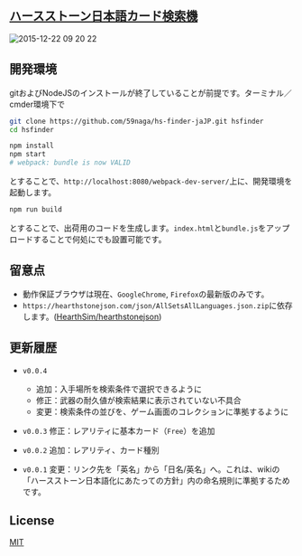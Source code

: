 [ハースストーン日本語カード検索機](http://jsrun.it/59naga/hscdje)
---

![2015-12-22 09 20 22](https://cloud.githubusercontent.com/assets/1548478/11944902/485df5e2-a88d-11e5-8357-52e41d6b2802.png)

開発環境
---

gitおよびNodeJSのインストールが終了していることが前提です。ターミナル／cmder環境下で

```bash
git clone https://github.com/59naga/hs-finder-jaJP.git hsfinder
cd hsfinder

npm install
npm start
# webpack: bundle is now VALID
```

とすることで、`http://localhost:8080/webpack-dev-server/`上に、開発環境を起動します。

```bash
npm run build
```

とすることで、出荷用のコードを生成します。`index.html`と`bundle.js`をアップロードすることで何処にでも設置可能です。

留意点
---

* 動作保証ブラウザは現在、`GoogleChrome`, `Firefox`の最新版のみです。
* `https://hearthstonejson.com/json/AllSetsAllLanguages.json.zip`に依存します。([HearthSim/hearthstonejson](https://github.com/HearthSim/hearthstonejson))

更新履歴
---
* `v0.0.4`
  * 追加：入手場所を検索条件で選択できるように
  * 修正：武器の耐久値が検索結果に表示されていない不具合
  * 変更：検索条件の並びを、ゲーム画面のコレクションに準拠するように

* `v0.0.3` 修正：レアリティに基本カード（`Free`）を追加
* `v0.0.2` 追加：レアリティ、カード種別
* `v0.0.1` 変更：リンク先を「英名」から「日名/英名」へ。これは、wikiの「ハースストーン日本語化にあたっての方針」内の命名規則に準拠するためです。

License
---
[MIT](http://59naga.mit-license.org/)
